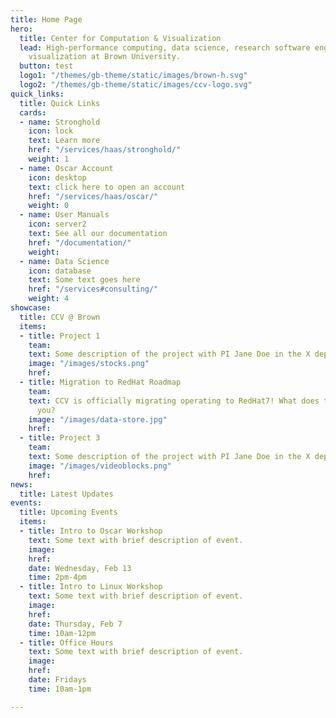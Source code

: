 ```yaml
---
title: Home Page
hero:
  title: Center for Computation & Visualization
  lead: High-performance computing, data science, research software engineering, and
    visualization at Brown University.
  button: test
  logo1: "/themes/gb-theme/static/images/brown-h.svg"
  logo2: "/themes/gb-theme/static/images/ccv-logo.svg"
quick_links:
  title: Quick Links
  cards:
  - name: Stronghold
    icon: lock
    text: Learn more
    href: "/services/haas/stronghold/"
    weight: 1
  - name: Oscar Account
    icon: desktop
    text: click here to open an account
    href: "/services/haas/oscar/"
    weight: 0
  - name: User Manuals
    icon: server2
    text: See all our documentation
    href: "/documentation/"
    weight: 
  - name: Data Science
    icon: database
    text: Some text goes here
    href: "/services#consulting/"
    weight: 4
showcase:
  title: CCV @ Brown
  items:
  - title: Project 1
    team: 
    text: Some description of the project with PI Jane Doe in the X department.
    image: "/images/stocks.png"
    href: 
  - title: Migration to RedHat Roadmap
    team: 
    text: CCV is officially migrating operating to RedHat7! What does this mean for
      you?
    image: "/images/data-store.jpg"
    href: 
  - title: Project 3
    team: 
    text: Some description of the project with PI Jane Doe in the X department.
    image: "/images/videoblocks.png"
    href: 
news:
  title: Latest Updates
events:
  title: Upcoming Events
  items:
  - title: Intro to Oscar Workshop
    text: Some text with brief description of event.
    image: 
    href: 
    date: Wednesday, Feb 13
    time: 2pm-4pm
  - title: Intro to Linux Workshop
    text: Some text with brief description of event.
    image: 
    href: 
    date: Thursday, Feb 7
    time: 10am-12pm
  - title: Office Hours
    text: Some text with brief description of event.
    image: 
    href: 
    date: Fridays
    time: 10am-1pm

---
```

